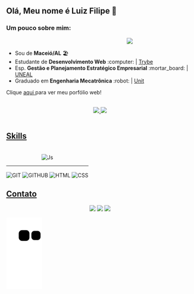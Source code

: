 ## Olá, Meu nome é Luiz Filipe 👋
### Um pouco sobre mim:

<img align="right" width="180" src="https://media3.giphy.com/media/3oKIPnAiaMCws8nOsE/giphy.gif?cid=790b7611402939939b6a081028f0aa7fd39ede3f61ecd35b&rid=giphy.gif&ct=g"/>

<br>
<div>
   <ul>
    <li>Sou de <strong>Maceió/AL</strong> 🏖️ 
      <li>Estudante de <strong>Desenvolvimento Web</strong> :computer: | <a href="https://www.betrybe.com/">Trybe</a>
       <li>Esp. <strong>Gestão e Planejamento Estratégico Empresarial</strong> :mortar_board: | <a href="http://www.uneal.edu.br/">UNEAL</a>
      <li>Graduado em <strong>Engenharia Mecatrônica</strong> :robot: | <a href="https://www.unit.br/">Unit</a>
 
   </ul>
   <p>Clique 
      <a href="https://luizfilipelgs.github.io/Portfolio/#hs"           target="_blank">
         aqui
      </a>
      para ver meu porfólio web!
   </p>
</div>

<br>
<div align="center">
  <a href="https://github.com/luizfilipelgs">
    
  <img width="42%" src="https://github-readme-stats.vercel.app/api?username=luizfilipelgs&show_icons=true&theme=dracula&include_all_commits=true&count_private=true"/>
 <img width="50%"  src="https://github-readme-stats.vercel.app/api/top-langs/?username=luizfilipelgs&layout=compact&langs_count=7&theme=dracula"/>
</div>
<br>
  
  ## Skills
  <div align="center" style="display: inline-block"><br>
     <img align="center" alt="Js" height="70" width="70" src="https://cdn.jsdelivr.net/gh/devicons/devicon/icons/javascript/javascript-original.svg">
   <hr>
    
 <img align="center" alt="GIT" height="70" width="70" src="https://cdn.jsdelivr.net/gh/devicons/devicon/icons/git/git-original.svg">
    <img align="center" alt="GITHUB" height="70" width="70" src="https://cdn.jsdelivr.net/gh/devicons/devicon/icons/github/github-original-wordmark.svg">
 <img align="center" alt="HTML" height="70" width="70" src="https://cdn.jsdelivr.net/gh/devicons/devicon/icons/html5/html5-original-wordmark.svg">
 <img align="center" alt="CSS" height="70" width="70" src="https://cdn.jsdelivr.net/gh/devicons/devicon/icons/css3/css3-original-wordmark.svg">
  </div>
  
  ## Contato
 
<div align="center"> 
  <a href="https://mail.google.com/mail/?view=cm&fs=1&to=luizfilipelgs@gmail.com"><img src="https://img.shields.io/badge/Gmail-D14836?style=for-the-badge&logo=gmail&logoColor=white"/></a>
  <a href="https://www.linkedin.com/in/luizfilipelgs/"><img src="https://img.shields.io/badge/LinkedIn-0077B5?style=for-the-badge&logo=linkedin&logoColor=white"/></a> 
   <a href="https://www.instagram.com/filipe.de.lima_/"><img src="https://img.shields.io/badge/Instagram-E4405F?style=for-the-badge&logo=instagram&logoColor=white"/></a> 
 </div>
 
 <p align="center"> 

  ![Snake animation](https://github.com/luizfilipelgs/luizfilipelgs/blob/output/github-contribution-grid-snake.svg)
 </p>
